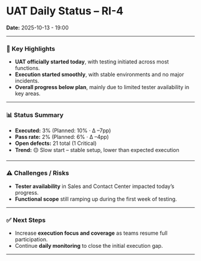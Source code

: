 # UAT Daily Status – RI-4  
**Date:** 2025-10-13  - 19:00

---

### 🔹 Key Highlights
- **UAT officially started today**, with testing initiated across most functions.  
- **Execution started smoothly**, with stable environments and no major incidents.  
- **Overall progress below plan**, mainly due to limited tester availability in key areas.  

---

### 📊 Status Summary
- **Executed:** 3% (Planned: 10% · Δ –7pp)  
- **Pass rate:** 2% (Planned: 6% · Δ –4pp)  
- **Open defects:** 21 total (1 Critical)  
- **Trend:** 🟡 Slow start – stable setup, lower than expected execution  

---

### ⚠️ Challenges / Risks
- **Tester availability** in Sales and Contact Center impacted today’s progress.  
- **Functional scope** still ramping up during the first week of testing.  

---

### ✅ Next Steps
- Increase **execution focus and coverage** as teams resume full participation.  
- Continue **daily monitoring** to close the initial execution gap.  

---
